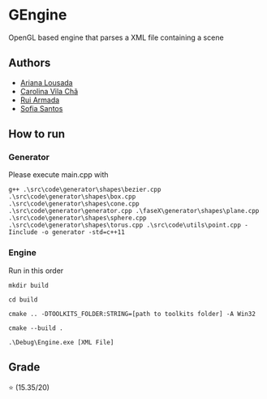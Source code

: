 # GEngine

OpenGL based engine that parses a XML file containing a scene

## Authors
* [Ariana Lousada](https://github.com/arbl42)
* [Carolina Vila Chã](https://github.com/carolinavc99)
* [Rui Armada](https://github.com/RuiArmada)
* [Sofia Santos](https://github.com/RisingFisan)

## How to run

### Generator
Please execute main.cpp with
```
g++ .\src\code\generator\shapes\bezier.cpp .\src\code\generator\shapes\box.cpp .\src\code\generator\shapes\cone.cpp .\src\code\generator\generator.cpp .\faseX\generator\shapes\plane.cpp .\src\code\generator\shapes\sphere.cpp .\src\code\generator\shapes\torus.cpp .\src\code\utils\point.cpp -Iinclude -o generator -std=c++11
```

### Engine

Run in this order

`mkdir build`

`cd build`

`cmake .. -DTOOLKITS_FOLDER:STRING=[path to toolkits folder] -A Win32`

`cmake --build .`

`.\Debug\Engine.exe [XML File]`

## Grade

⭐ (15.35/20)
